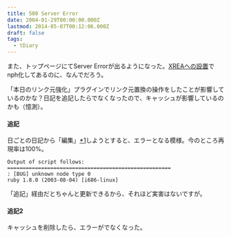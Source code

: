 ```yaml
---
title: 500 Server Error
date: 2004-01-29T00:00:00.000Z
lastmod: 2014-05-07T00:12:06.000Z
draft: false
tags:
  - tDiary
---
```


また、トップページにてServer Errorが出るようになった。[XREAへの設置](/posts/20031225/p01)でnph化してあるのに、なんでだろう。

「本日のリンク元強化」プラグインでリンク元置換の操作をしたことが影響しているのかな？日記を追記したらでなくなったので、キャッシュが影響しているのかも（憶測）。

#### 追記

日ごとの日記から「編集」[\*1](# "URLは update.cgi?edit=true;year=2004;month=1;day=29 のようになる")しようとすると、エラーとなる模様。今のところ再現率は100%。

```
Output of script follows:
=====================================================
: [BUG] unknown node type 0
ruby 1.8.0 (2003-08-04) [i686-linux]
```

「追記」経由だとちゃんと更新できるから、それほど実害はないですが。

#### 追記2

キャッシュを削除したら、エラーがでなくなった。
